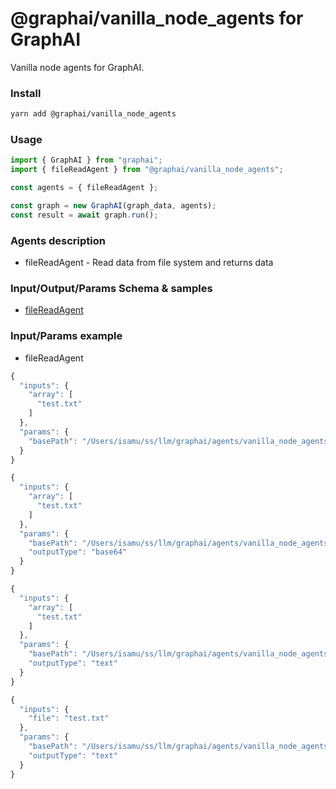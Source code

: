 
# @graphai/vanilla_node_agents for GraphAI

Vanilla node agents for GraphAI.

### Install

```sh
yarn add @graphai/vanilla_node_agents
```


### Usage

```typescript
import { GraphAI } from "graphai";
import { fileReadAgent } from "@graphai/vanilla_node_agents";

const agents = { fileReadAgent };

const graph = new GraphAI(graph_data, agents);
const result = await graph.run();
```

### Agents description
- fileReadAgent - Read data from file system and returns data

### Input/Output/Params Schema & samples
 - [fileReadAgent](https://github.com/receptron/graphai/blob/main/docs/agentDocs/fs/fileReadAgent.md)

### Input/Params example
 - fileReadAgent

```typescript
{
  "inputs": {
    "array": [
      "test.txt"
    ]
  },
  "params": {
    "basePath": "/Users/isamu/ss/llm/graphai/agents/vanilla_node_agents/lib/node_file_agents/../../tests/files/"
  }
}
```


```typescript
{
  "inputs": {
    "array": [
      "test.txt"
    ]
  },
  "params": {
    "basePath": "/Users/isamu/ss/llm/graphai/agents/vanilla_node_agents/lib/node_file_agents/../../tests/files/",
    "outputType": "base64"
  }
}
```


```typescript
{
  "inputs": {
    "array": [
      "test.txt"
    ]
  },
  "params": {
    "basePath": "/Users/isamu/ss/llm/graphai/agents/vanilla_node_agents/lib/node_file_agents/../../tests/files/",
    "outputType": "text"
  }
}
```


```typescript
{
  "inputs": {
    "file": "test.txt"
  },
  "params": {
    "basePath": "/Users/isamu/ss/llm/graphai/agents/vanilla_node_agents/lib/node_file_agents/../../tests/files/",
    "outputType": "text"
  }
}
```










